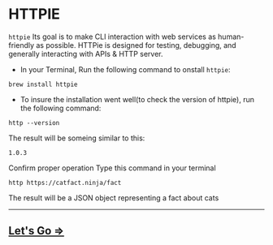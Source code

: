 # HTTPIE

`httpie` Its goal is to make CLI interaction with web services as human-friendly as possible. HTTPie is designed for testing, debugging, and generally interacting with APIs & HTTP server.

- In your Terminal, Run the following command to onstall `httpie`:
```
brew install httpie
```

- To insure the installation went well(to check the version of httpie), run the following command:

```
http --version
```
The result will be someing similar to this:

```
1.0.3
```
Confirm proper operation
Type this command in your terminal
```
http https://catfact.ninja/fact
```
The result will be a JSON object representing a fact about cats

<hr>

##  [Let's Go =>](mongodb.md)
